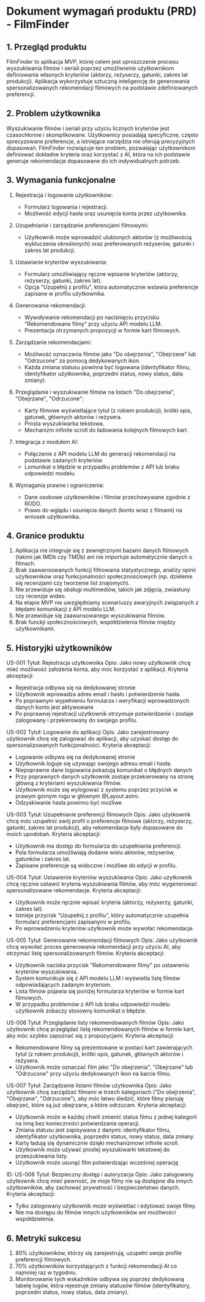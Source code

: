 # Dokument wymagań produktu (PRD) - FilmFinder

## 1. Przegląd produktu

FilmFinder to aplikacja MVP, której celem jest uproszczenie procesu wyszukiwania filmów i seriali poprzez umożliwienie użytkownikom definiowania własnych kryteriów (aktorzy, reżyserzy, gatunki, zakres lat produkcji). Aplikacja wykorzystuje sztuczną inteligencję do generowania spersonalizowanych rekomendacji filmowych na podstawie zdefiniowanych preferencji.

## 2. Problem użytkownika

Wyszukiwanie filmów i seriali przy użyciu licznych kryteriów jest czasochłonne i skomplikowane. Użytkownicy posiadają specyficzne, często sprecyzowane preferencje, a istniejące narzędzia nie oferują precyzyjnych dopasowań. FilmFinder rozwiązuje ten problem, pozwalając użytkownikom definiować dokładne kryteria oraz korzystać z AI, która na ich podstawie generuje rekomendacje dopasowane do ich indywidualnych potrzeb.

## 3. Wymagania funkcjonalne

1. Rejestracja i logowanie użytkowników:

   - Formularz logowania i rejestracji.
   - Możliwość edycji hasła oraz usunięcia konta przez użytkownika.

2. Uzupełnianie i zarządzanie preferencjami filmowymi:

   - Użytkownik może wprowadzić ulubionych aktorów (z możliwością wykluczenia określonych) oraz preferowanych reżyserów, gatunki i zakres lat produkcji.

3. Ustawianie kryteriów wyszukiwania:

   - Formularz umożliwiający ręczne wpisanie kryteriów (aktorzy, reżyserzy, gatunki, zakres lat).
   - Opcja "Uzupełnij z profilu", która automatycznie wstawia preferencje zapisane w profilu użytkownika.

4. Generowanie rekomendacji:

   - Wywoływanie rekomendacji po naciśnięciu przycisku "Rekomendowane filmy" przy użyciu API modelu LLM.
   - Prezentacja otrzymanych propozycji w formie kart filmowych.

5. Zarządzanie rekomendacjami:

   - Możliwość oznaczania filmów jako "Do obejrzenia", "Obejrzane" lub "Odrzucone" za pomocą dedykowanych ikon.
   - Każda zmiana statusu powinna być logowana (identyfikator filmu, identyfikator użytkownika, poprzedni status, nowy status, data zmiany).

6. Przeglądanie i wyszukiwanie filmów na listach "Do obejrzenia", "Obejrzane", "Odrzucone":

   - Karty filmowe wyświetlające tytuł (z rokiem produkcji), krótki opis, gatunek, głównych aktorów i reżysera.
   - Prosta wyszukiwarka tekstowa.
   - Mechanizm infinite scroll do ładowania kolejnych filmowych kart.

7. Integracja z modułem AI:

   - Połączenie z API modelu LLM do generacji rekomendacji na podstawie zadanych kryteriów.
   - Lomunikat o błędzie w przypadku problemów z API lub braku odpowiedzi modelu.

8. Wymagania prawne i ograniczenia:
   - Dane osobowe użytkowników i filmów przechowywane zgodnie z RODO.
   - Prawo do wglądu i usunięcia danych (konto wraz z filmami) na wniosek użytkownika.

## 4. Granice produktu

1. Aplikacja nie integruje się z zewnętrznymi bazami danych filmowych (takimi jak IMDb czy TMDb) ani nie importuje automatycznie danych o filmach.
2. Brak zaawansowanych funkcji filtrowania statystycznego, analizy opinii użytkowników oraz funkcjonalności społecznościowych (np. dzielenie się recenzjami czy tworzenie list znajomych).
3. Nie przewiduje się obsługi multimediów, takich jak zdjęcia, zwiastuny czy recenzje wideo.
4. Na etapie MVP nie uwzględniamy scenariuszy awaryjnych związanych z błędami komunikacji z API modelu LLM.
5. Nie przewiduje się zaawansowanego wyszukiwania filmów.
6. Brak funckji społecznościowych, współdzielenia filmów między użytkownikami.

## 5. Historyjki użytkowników

US-001
Tytuł: Rejestracja użytkownika
Opis: Jako nowy użytkownik chcę mieć możliwość założenia konta, aby móc korzystać z aplikacji.
Kryteria akceptacji:

- Rejestracja odbywa się na dedykowanej stronie
- Użytkownik wprowadza adres email i hasło i potwierdzenie hasła.
- Po poprawnym wypełnieniu formularza i weryfikacji wprowadzonych danych konto jest aktywowane
- Po poprawnej rejestracji użytkownik otrzymuje potwierdzenie i zostaje zalogowany i przekierowany do swojego profilu.

US-002
Tytuł: Logowanie do aplikacji
Opis: Jako zarejestrowany użytkownik chcę się zalogować do aplikacji, aby uzyskać dostęp do spersonalizowanych funkcjonalności.
Kryteria akceptacji:

- Logowanie odbywa się na dedykowanej stronie
- Użytkownik loguje się używając swojego adresu email i hasła.
- Niepoprawne dane logowania pokazują komunikat o błędnych danych
- Przy poprawnych danych użytkownik zostaje przekierowany na stronę główną z kryteriami wyszukiwania filmów.
- Użytkownik może się wylogować z systemu poprzez przycisk w prawym górnym rogu w głównym @Layout.astro.
- Odzyskiwanie hasła powinno być możliwe

US-003
Tytuł: Uzupełnianie preferencji filmowych
Opis: Jako użytkownik chcę móc uzupełnić swój profil o preferencje filmowe (aktorzy, reżyserzy, gatunki, zakres lat produkcji), aby rekomendacje były dopasowane do moich upodobań.
Kryteria akceptacji:

- Użytkownik ma dostęp do formularza do uzupełniania preferencji.
- Pola formularza umożliwiają dodanie wielu aktorów, reżyserów, gatunków i zakres lat.
- Zapisane preferencje są widoczne i możliwe do edycji w profilu.

US-004
Tytuł: Ustawienie kryteriów wyszukiwania
Opis: Jako użytkownik chcę ręcznie ustawić kryteria wyszukiwania filmów, aby móc wygenerować spersonalizowane rekomendacje.
Kryteria akceptacji:

- Użytkownik może ręcznie wpisać kryteria (aktorzy, reżyserzy, gatunki, zakres lat).
- Istnieje przycisk "Uzupełnij z profilu", który automatycznie uzupełnia formularz preferencjami zapisanymi w profilu.
- Po wprowadzeniu kryteriów użytkownik może wywołać rekomendacje.

US-005
Tytuł: Generowanie rekomendacji filmowych
Opis: Jako użytkownik chcę wywołać proces generowania rekomendacji przy użyciu AI, aby otrzymać listę spersonalizowanych filmów.
Kryteria akceptacji:

- Użytkownik naciska przycisk "Rekomendowane filmy" po ustawieniu kryteriów wyszukiwania.
- System komunikuje się z API modelu LLM i wyświetla listę filmów odpowiadających zadanym kryteriom.
- Lista filmów pojawia się poniżej formularza kryteriów w formie kart filmowych.
- W przypadku problemów z API lub braku odpowiedzi modelu użytkownik zobaczy stosowny komunikat o błędzie.

US-006
Tytuł: Przeglądanie listy rekomendowanych filmów
Opis: Jako użytkownik chcę przeglądać listę rekomendowanych filmów w formie kart, aby móc szybko zapoznać się z propozycjami.
Kryteria akceptacji:

- Rekomendowane filmy są prezentowane w postaci kart zawierających tytuł (z rokiem produkcji), krótki opis, gatunek, głównych aktorów i reżysera.
- Użytkownik może oznaczać film jako "Do obejrzenia", "Obejrzane" lub "Odrzucone" przy użyciu dedykowanych ikon na karcie filmu.

US-007
Tytuł: Zarządzanie listami filmów użytkownika
Opis: Jako użytkownik chcę zarządzać filmami w trzech kategoriach ("Do obejrzenia", "Obejrzane", "Odrzucone"), aby móc łatwo śledzić, które filmy planuję obejrzeć, które są już obejrzane, a które odrzucam.
Kryteria akceptacji:

- Użytkownik może w każdej chwili zmienić status filmu z jednej kategorii na inną bez konieczności potwierdzania operacji.
- Zmiana statusu jest zapisywana z danymi: identyfikator filmu, identyfikator użytkownika, poprzedni status, nowy status, data zmiany.
- Karty ładują się dynamicznie dzięki mechanizmowi infinite scroll.
- Użytkownik może używać prostej wyszukiwarki tekstowej do przeszukiwania listy.
- Użytkownik może usunąć film potwierdzając wcześniej operację

ID: US-008
Tytuł: Bezpieczny dostęp i autoryzacja
Opis: Jako zalogowany użytkownik chcę mieć pewność, że moje filmy nie są dostępne dla innych użytkowników, aby zachować prywatność i bezpieczeństwo danych.
Kryteria akceptacji:

- Tylko zalogowany użytkownik może wyświetlać i edytować swoje filmy.
- Nie ma dostępu do filmów innych użytkowników ani możliwości współdzielenia.

## 6. Metryki sukcesu

1. 80% użytkowników, którzy się zarejestrują, uzupełni swoje profile preferencji filmowych.
2. 70% użytkowników korzystających z funkcji rekomendacji AI co najmniej raz w tygodniu.
3. Monitorowanie tych wskaźników odbywa się poprzez dedykowaną tabelę logów, która rejestruje zmiany statusów filmów (identyfikatory, poprzedni status, nowy status, data zmiany).
